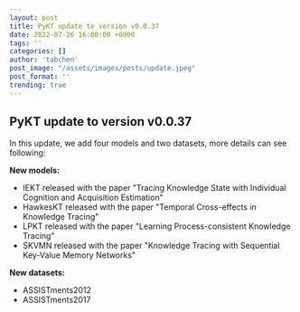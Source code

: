 ```yaml
---
layout: post
title: PyKT update to version v0.0.37
date: 2022-07-26 16:00:00 +0000
tags: ''
categories: []
author: 'tabchen'
post_image: "/assets/images/posts/update.jpeg"
post_format: ''
trending: true
---
```

## PyKT update to version v0.0.37
In this update, we add four models and two datasets, more details can see following:

**New models:**
- IEKT released with the paper "Tracing Knowledge State with Individual Cognition and Acquisition Estimation"
- HawkesKT released with the paper "Temporal Cross-effects in Knowledge Tracing"
- LPKT released with the paper "Learning Process-consistent Knowledge Tracing"
- SKVMN released with the paper "Knowledge Tracing with Sequential Key-Value Memory Networks"

**New datasets:**
- ASSISTments2012
- ASSISTments2017
